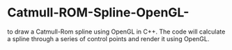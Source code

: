 # Catmull-ROM-Spline-OpenGL-
 to draw a Catmull-Rom spline using OpenGL in C++. The code will calculate a spline through a series of control points and render it using OpenGL.
